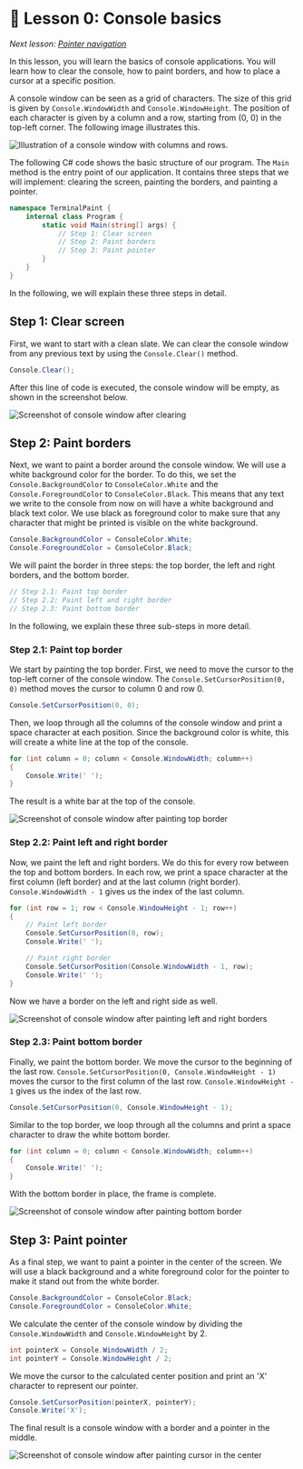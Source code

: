 # 📖 Lesson 0: Console basics

*Next lesson: [Pointer navigation](../Lesson_01/README.md)*

In this lesson, you will learn the basics of console applications. You will learn how to clear the console, how to paint borders, and how to place a cursor at a specific position.

A console window can be seen as a grid of characters. The size of this grid is given by `Console.WindowWidth` and `Console.WindowHeight`. The position of each character is given by a column and a row, starting from (0, 0) in the top-left corner. The following image illustrates this.

![Illustration of a console window with columns and rows.](./Console%20Window%20Width%20and%20Height.jpg)

The following C# code shows the basic structure of our program. The `Main` method is the entry point of our application. It contains three steps that we will implement: clearing the screen, painting the borders, and painting a pointer.

```csharp
namespace TerminalPaint {
    internal class Program {
        static void Main(string[] args) {
            // Step 1: Clear screen
            // Step 2: Paint borders
            // Step 3: Paint pointer
        }
    }
}
```

In the following, we will explain these three steps in detail.

## Step 1: Clear screen

First, we want to start with a clean slate. We can clear the console window from any previous text by using the `Console.Clear()` method.

```csharp
Console.Clear();
```

After this line of code is executed, the console window will be empty, as shown in the screenshot below.

![Screenshot of console window after clearing](./Screenshot_0.png)

## Step 2: Paint borders

Next, we want to paint a border around the console window. We will use a white background color for the border. To do this, we set the `Console.BackgroundColor` to `ConsoleColor.White` and the `Console.ForegroundColor` to `ConsoleColor.Black`. This means that any text we write to the console from now on will have a white background and black text color. We use black as foreground color to make sure that any character that might be printed is visible on the white background.

```csharp
Console.BackgroundColor = ConsoleColor.White;
Console.ForegroundColor = ConsoleColor.Black;
```

We will paint the border in three steps: the top border, the left and right borders, and the bottom border.

```csharp
// Step 2.1: Paint top border
// Step 2.2: Paint left and right border
// Step 2.3: Paint bottom border
```

In the following, we explain these three sub-steps in more detail.

### Step 2.1: Paint top border

We start by painting the top border. First, we need to move the cursor to the top-left corner of the console window. The `Console.SetCursorPosition(0, 0)` method moves the cursor to column 0 and row 0.

```csharp
Console.SetCursorPosition(0, 0);
```

Then, we loop through all the columns of the console window and print a space character at each position. Since the background color is white, this will create a white line at the top of the console.

```csharp
for (int column = 0; column < Console.WindowWidth; column++)
{
    Console.Write(' ');
}
```

The result is a white bar at the top of the console.

![Screenshot of console window after painting top border](./Screenshot_1.png)

### Step 2.2: Paint left and right border

Now, we paint the left and right borders. We do this for every row between the top and bottom borders. In each row, we print a space character at the first column (left border) and at the last column (right border). `Console.WindowWidth - 1` gives us the index of the last column.

```csharp
for (int row = 1; row < Console.WindowHeight - 1; row++)
{
    // Paint left border
    Console.SetCursorPosition(0, row);
    Console.Write(' ');

    // Paint right border
    Console.SetCursorPosition(Console.WindowWidth - 1, row);
    Console.Write(' ');
}
```

Now we have a border on the left and right side as well.

![Screenshot of console window after painting left and right borders](./Screenshot_2.png)

### Step 2.3: Paint bottom border

Finally, we paint the bottom border. We move the cursor to the beginning of the last row. `Console.SetCursorPosition(0, Console.WindowHeight - 1)` moves the cursor to the first column of the last row. `Console.WindowHeight - 1` gives us the index of the last row.

```csharp
Console.SetCursorPosition(0, Console.WindowHeight - 1);
```

Similar to the top border, we loop through all the columns and print a space character to draw the white bottom border.

```csharp
for (int column = 0; column < Console.WindowWidth; column++)
{
    Console.Write(' ');
}
```

With the bottom border in place, the frame is complete.

![Screenshot of console window after painting bottom border](./Screenshot_3.png)

## Step 3: Paint pointer

As a final step, we want to paint a pointer in the center of the screen. We will use a black background and a white foreground color for the pointer to make it stand out from the white border.

```csharp
Console.BackgroundColor = ConsoleColor.Black;
Console.ForegroundColor = ConsoleColor.White;
```

We calculate the center of the console window by dividing the `Console.WindowWidth` and `Console.WindowHeight` by 2.

```csharp
int pointerX = Console.WindowWidth / 2;
int pointerY = Console.WindowHeight / 2;
```

We move the cursor to the calculated center position and print an 'X' character to represent our pointer.

```csharp
Console.SetCursorPosition(pointerX, pointerY);
Console.Write('X');
```

The final result is a console window with a border and a pointer in the middle.

![Screenshot of console window after painting cursor in the center](./Screenshot_4.png)